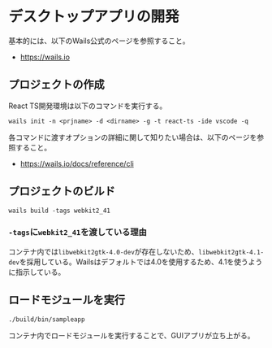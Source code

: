 # デスクトップアプリの開発

基本的には、以下のWails公式のページを参照すること。

 * https://wails.io

## プロジェクトの作成
React TS開発環境は以下のコマンドを実行する。

```
wails init -n <prjname> -d <dirname> -g -t react-ts -ide vscode -q 
```
各コマンドに渡すオプションの詳細に関して知りたい場合は、以下のページを参照すること。

 * https://wails.io/docs/reference/cli

## プロジェクトのビルド

```
wails build -tags webkit2_41
```

### `-tags`に`webkit2_41`を渡している理由
コンテナ内では`libwebkit2gtk-4.0-dev`が存在しないため、`libwebkit2gtk-4.1-dev`を採用している。Wailsはデフォルトでは4.0を使用するため、4.1を使うように指示している。

## ロードモジュールを実行

```
./build/bin/sampleapp
```

コンテナ内でロードモジュールを実行することで、GUIアプリが立ち上がる。
